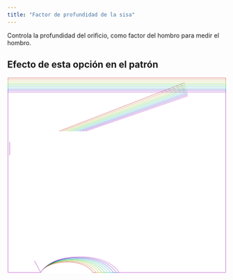 ```yaml
---
title: "Factor de profundidad de la sisa"
---
```


Controla la profundidad del orificio, como factor del hombro para medir el hombro.

## Efecto de esta opción en el patrón

![Esta imagen muestra el efecto de esta opción superponiendo varias variantes que tienen un valor diferente para esta opción](tamiko_armholedepthfactor_sample.svg "Efecto de esta opción en el patrón")
